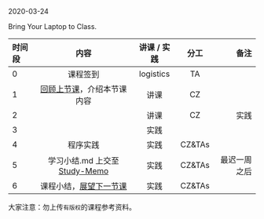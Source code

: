2020-03-24

Bring Your Laptop to Class. 

| 时间段   |  内容     |  讲课 / 实践     |   分工  |   备注       |
| :---     | :----:    |   :----:    |    :----:    |       ---: |
|   0      | 课程签到     |  logistics   |     TA     |        |
|   1      |  [回顾上节课](../WW5/WW5-stis-plan.md)，介绍本节课内容 |    讲课     |   CZ   |      |
|   2      |   |  讲课    |    CZ    |  实践       |
|   3      |   |  实践    |         |         |
|   4      | 程序实践 | 实践       |  CZ&TAs|  |
|   5      | 学习小结.md 上交至[Study-Memo](../../Study-Memo)   |  实践    |     CZ&TAs     |   最迟一周之后     |
|   6      | 课程小结，[展望下一节课](../WW7/WW7-stis-plan.md)   |  实践    |     CZ&TAs     |      |



大家注意：勿上传``有版权``的课程参考资料。

